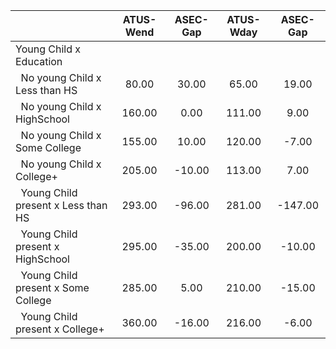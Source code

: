 
|                      |    ATUS-Wend |     ASEC-Gap |    ATUS-Wday |     ASEC-Gap |
| -------------------- | :----------: | :----------: | :----------: | :----------: |
| Young Child x Education |              |              |              |              |
| &nbsp;&nbsp;No young Child x Less than HS |        80.00 |        30.00 |        65.00 |        19.00 |
| &nbsp;&nbsp;No young Child x HighSchool |       160.00 |         0.00 |       111.00 |         9.00 |
| &nbsp;&nbsp;No young Child x Some College |       155.00 |        10.00 |       120.00 |        -7.00 |
| &nbsp;&nbsp;No young Child x College+ |       205.00 |       -10.00 |       113.00 |         7.00 |
| &nbsp;&nbsp;Young Child present x Less than HS |       293.00 |       -96.00 |       281.00 |      -147.00 |
| &nbsp;&nbsp;Young Child present x HighSchool |       295.00 |       -35.00 |       200.00 |       -10.00 |
| &nbsp;&nbsp;Young Child present x Some College |       285.00 |         5.00 |       210.00 |       -15.00 |
| &nbsp;&nbsp;Young Child present x College+ |       360.00 |       -16.00 |       216.00 |        -6.00 |


